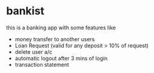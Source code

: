 # bankist
this is a banking app with some features like 
  * money transfer to another users
  * Loan Request (valid for any deposit > 10% of request)
  * delete user a/c
  * automatic logout after 3 mins of login
  * transaction statement 
